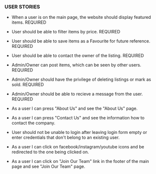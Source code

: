 ### USER STORIES

* When a user is on the main page, the website should display featured items. REQUIRED

* User should be able to filter items by price. REQUIRED

* User should be able to save items as a Favourite for future reference. REQUIRED

* User should be able to contact the owner of the listing. REQUIRED

* Admin/Owner can post items, which can be seen by other users. REQUIRED

* Admin/Owner should have the privilege of deleting listings or mark as sold. REQUIRED

* Admin/Owner should be able to recieve a message from the user. REQUIRED

* As a user I can press "About Us" and see the "About Us" page.

* As a user I can press "Contact Us" and see the information how to contact the company.

* User should not be unable to login after leaving login form empty or enter credentials that don't belong to an existing user. 

* As a user I can click on facebook/instagram/youtube icons and be redirected to the one being clicked on.

* As a user I can click on "Join Our Team" link in the footer of the main page and see "Join Our Team" page.

